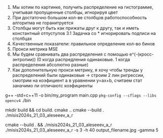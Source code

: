 1. Мы хотим по картинке, получить распределение на гистограмме, учитывая пропущенные столбцы, игнорируя цвет
2. При достаточно большом кол-ве столбцов работоспособность алгоритма не горанитруется 
3. Столбцы могут быть как прижаты друг к другу, так и иметь константный отпуступов
3.1 Задачка со * игнорировать подписи на столбцах
4. Качественные показатели: правильное определение кол-во бинов
5. Прокси метрика MSE
6. Мы будем сравнивать два распределения с помощью e^(-(кросс-энтропии)) (0 когда распредления одинаковые. 1 когда распределения абсолютно разные)
7. Как дополнительную прокси метрику, я хочу чтобы тренды у распределений были одинаковые -> строим 2 лин ригрессии, смотрим на коэфициент a в уравнении y=ax+b, считаем стат заначимо ли отличаютс коэфициенты

g++ -std=c++11 -o bin/my_program main.cpp `pkg-config --cflags --libs opencv4`
./bin

mkdir build && cd build.
cmake ..
cmake --build .
./misis2024s_21_03_aleseeev_a_r

cmake --build . && ./misis2024s_21_03_aleseeev_a_r
./misis2024s_21_03_aleseeev_a_r -s 3 -h 40 output_filename.jpg -gamma 5